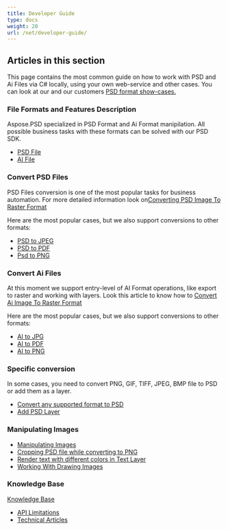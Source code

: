 ```yaml
---
title: Developer Guide
type: docs
weight: 20
url: /net/developer-guide/
---
```


## **Articles in this section**
This page contains the most common guide on how to work with PSD and Ai Files via C# locally, using your own web-service and other cases. You can look at our and our customers [PSD format show-cases.](/psd/net/showcases/)
### **File Formats and Features Description**
Aspose.PSD specialized in PSD Format and Ai Format manipilation. All possible business tasks with these formats can be solved with our PSD SDK.

- [PSD File](/psd/net/psd-file/)
- [AI File](/psd/net/ai-adobe-illustrator-format/)
### **Convert PSD Files**
PSD Files conversion is one of the most popular tasks for business automation. For more detailed information look on[Converting PSD Image To Raster Format](/psd/net/converting-psd-image-to-raster-format/)

Here are the most popular cases, but we also support conversions to other formats:

- [PSD to JPEG](/psd/net/psd-to-jpg/) 
- [PSD to PDF](/psd/net/psd-to-pdf/) 
- [Psd to PNG](/psd/net/psd-to-png/) 
### **Convert Ai Files**
At this moment we support entry-level of AI Format operations, like export to raster and working with layers. Look this article to know how to [Convert Ai Image To Raster Format](/psd/net/converting-ai-image-to-raster-format/)

Here are the most popular cases, but we also support conversions to other formats:

- [AI to JPG](/psd/net/ai-to-jpg/) 
- [AI to PDF](/psd/net/ai-to-pdf/) 
- [AI to PNG](/psd/net/ai-to-png/)

### **Specific conversion**
In some cases, you need to convert PNG, GIF, TIFF, JPEG, BMP file to PSD or add them as a layer.

- [Convert any supported format to PSD](/psd/net/convert-image-to-psd-format/)
- [Add PSD Layer](/psd/net/add-layer-to-psd/)
### **Manipulating Images**
- [Manipulating Images](/psd/net/manipulating-images/)
- [Cropping PSD file while converting to PNG](/psd/net/cropping-psd-file-while-converting-to-png/)
- [Render text with different colors in Text Layer](/psd/net/working-with-drawing-images/)
- [Working With Drawing Images](/psd/net/working-with-drawing-images/) 
### **Knowledge Base**
[Knowledge Base](/psd/net/knowledge-base/) 

- [API Limitations](/psd/net/api-limitations/) 
- [Technical Articles](/psd/net/technical-articles/) 
